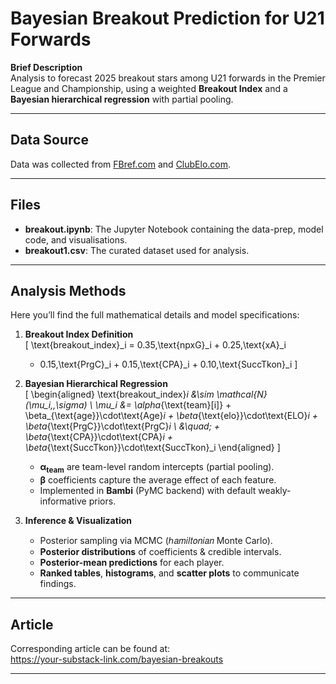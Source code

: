# Bayesian Breakout Prediction for U21 Forwards

**Brief Description**  
Analysis to forecast 2025 breakout stars among U21 forwards in the Premier League and Championship, using a weighted **Breakout Index** and a **Bayesian hierarchical regression** with partial pooling.

---

## Data Source  
Data was collected from [FBref.com](https://fbref.com) and [ClubElo.com](https://clubelo.com).

---

## Files  
- **breakout.ipynb**: The Jupyter Notebook containing the data-prep, model code, and visualisations.  
- **breakout1.csv**: The curated dataset used for analysis.

---

## Analysis Methods  
Here you’ll find the full mathematical details and model specifications:

1. **Breakout Index Definition**  
   \[
   \text{breakout\_index}_i = 0.35\,\text{npxG}_i + 0.25\,\text{xA}_i 
   + 0.15\,\text{PrgC}_i + 0.15\,\text{CPA}_i + 0.10\,\text{SuccTkon}_i
   \]

2. **Bayesian Hierarchical Regression**  
   \[
   \begin{aligned}
   \text{breakout\_index}_i &\sim \mathcal{N}(\mu_i,\,\sigma) \\
   \mu_i &= \alpha_{\text{team}[i]} 
             + \beta_{\text{age}}\cdot\text{Age}_i
             + \beta_{\text{elo}}\cdot\text{ELO}_i
             + \beta_{\text{PrgC}}\cdot\text{PrgC}_i \\
          &\quad\; + \beta_{\text{CPA}}\cdot\text{CPA}_i
             + \beta_{\text{SuccTkon}}\cdot\text{SuccTkon}_i
   \end{aligned}
   \]

   - **α<sub>team</sub>** are team-level random intercepts (partial pooling).  
   - **β** coefficients capture the average effect of each feature.  
   - Implemented in **Bambi** (PyMC backend) with default weakly-informative priors.

3. **Inference & Visualization**  
   - Posterior sampling via MCMC (ℎ𝑎𝑚𝑖𝑙𝑡𝑜𝑛𝑖𝑎𝑛 Monte Carlo).  
   - **Posterior distributions** of coefficients & credible intervals.  
   - **Posterior-mean predictions** for each player.  
   - **Ranked tables**, **histograms**, and **scatter plots** to communicate findings.

---

## Article  
Corresponding article can be found at:  
https://your-substack-link.com/bayesian-breakouts  

---

